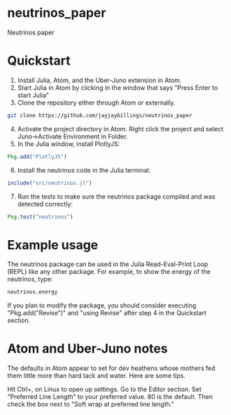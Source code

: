 # neutrinos_paper
Neutrinos paper

# Quickstart

1. Install Julia, Atom, and the Uber-Juno extension in Atom.
2. Start Julia in Atom by clicking in the window that says "Press Enter to start Julia"
3. Clone the repository either through Atom or externally.
```bash
git clone https://github.com/jayjaybillings/neutrinos_paper
```
4. Activate the project directory in Atom. Right click the project and select Juno->Activate Environment in Folder.
5. In the Julia window, install PlotlyJS:
```julia
Pkg.add("PlotlyJS")
```
6. Install the neutrinos code in the Julia terminal:
```julia
include("src/neutrinos.jl")
```
7. Run the tests to make sure the neutrinos package compiled and was detected correctly:
```julia
Pkg.test("neutrinos")
```

# Example usage
The neutrinos package can be used in the Julia Read-Eval-Print Loop (REPL) like any other package. For example, to show the energy of the neutrinos, type:
```julia
neutrinos.energy
```

If you plan to modify the package, you should consider executing "Pkg.add("Revise")" and "using Revise" after step 4 in the Quickstart section.

# Atom and Uber-Juno notes

The defaults in Atom appear to set for dev heathens whose mothers fed them little more than hard tack and water. Here are some tips.

Hit Ctrl+, on Linux to open up settings. Go to the Editor section. Set "Preferred Line Length" to your preferred value. 80 is the default. Then check the box next to "Soft wrap at preferred line length."
